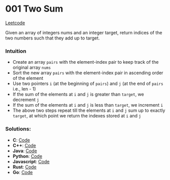 # 001 Two Sum 

[Leetcode](https://leetcode.com/problems/two-sum/)

Given an array of integers nums and an integer target, return indices of the two numbers such that they add up to target.

### Intuition

- Create an array `pairs` with the element-index pair to keep track of the original array `nums`
- Sort the new array `pairs` with the element-index pair in ascending order of the element
- Use two pointers `i` (at the beginning of `pairs`) and `j` (at the end of `pairs` i.e., len - 1)
- If the sum of the elements at `i` and `j` is greater than `target`, we decrement `j`
- If the sum of the elements at `i` and `j` is less than `target`, we increment `i`
- The above two steps repeat till the elements at `i` and `j` sum up to exactly `target`, at which point we return the indexes stored at `i` and `j`

### Solutions:

- **C**:            [Code](./main.c)
- **C++**:          [Code](./main.cpp)
- **Java**:         [Code](./Main.java)
- **Python**:       [Code](./main.py)
- **Javascript**:   [Code](./main.js)
- **Rust**:         [Code](./main.rs)
- **Go**:           [Code](./main.go)
